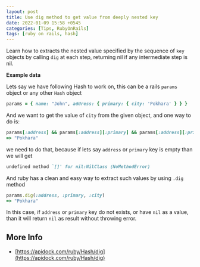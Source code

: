 ```yaml
---
layout: post
title: Use dig method to get value from deeply nested key
date: 2022-01-09 15:58 +0545
categories: [Tips, RubyOnRails]
tags: [ruby on rails, hash]
---
```


Learn how to extracts the nested value specified by the sequence of `key` objects by calling `dig` at each step, returning nil if any intermediate step is nil.

**Example data**

Lets say we have following Hash to work on, this can be a rails `params` object or any other `Hash` object

```ruby
params = { name: "John", address: { primary: { city: 'Pokhara' } } }
```

And we want to get the value of `city` from the given object, and one way to do is:

```ruby
params[:address] && params[:address][:primary] && params[:address][:primary][:city]
=> "Pokhara"
```

we need to do that, because if lets say `address` or `primary` key is empty than we will get

```ruby
undefined method `[]' for nil:NilClass (NoMethodError)
```

And ruby has a clean and easy way to extract such values by using `.dig` method

```ruby
params.dig(:address, :primary, :city)
=> "Pokhara"
```

In this case, if `address` or `primary` key do not exists, or have `nil` as a value, than it will return `nil` as result without throwing error.

## More Info

- [https://apidock.com/ruby/Hash/dig](https://apidock.com/ruby/Hash/dig)
